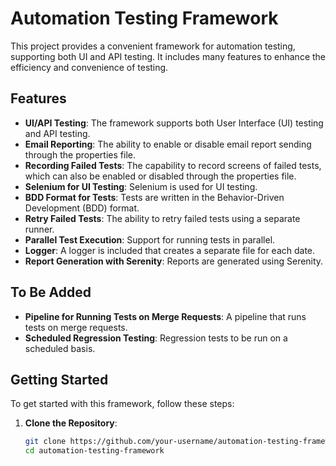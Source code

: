 # Automation Testing Framework

This project provides a convenient framework for automation testing, supporting both UI and API testing. It includes many features to enhance the efficiency and convenience of testing.

## Features

- **UI/API Testing**: The framework supports both User Interface (UI) testing and API testing.
- **Email Reporting**: The ability to enable or disable email report sending through the properties file.
- **Recording Failed Tests**: The capability to record screens of failed tests, which can also be enabled or disabled through the properties file.
- **Selenium for UI Testing**: Selenium is used for UI testing.
- **BDD Format for Tests**: Tests are written in the Behavior-Driven Development (BDD) format.
- **Retry Failed Tests**: The ability to retry failed tests using a separate runner.
- **Parallel Test Execution**: Support for running tests in parallel.
- **Logger**: A logger is included that creates a separate file for each date.
- **Report Generation with Serenity**: Reports are generated using Serenity.

## To Be Added

- **Pipeline for Running Tests on Merge Requests**: A pipeline that runs tests on merge requests.
- **Scheduled Regression Testing**: Regression tests to be run on a scheduled basis.

## Getting Started

To get started with this framework, follow these steps:

1. **Clone the Repository**:
   ```sh
   git clone https://github.com/your-username/automation-testing-framework.git
   cd automation-testing-framework
